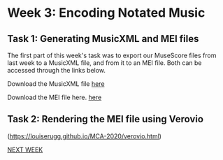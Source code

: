 # Week 3: Encoding Notated Music

## Task 1: Generating MusicXML and MEI files

The first part of this week's task was to export our MuseScore files from last week to a MusicXML file, and from it to an MEI file. 
Both can be accessed through the links below.

Download the MusicXML file [here](starlight_transcribe.musicxml)

Download the MEI file here. [here](uncompressed_starlight.mei)

## Task 2: Rendering the MEI file using Verovio

(https://louiserugg.github.io/MCA-2020/verovio.html)

[NEXT WEEK](week4.md)

